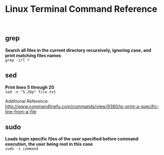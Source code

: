 # Linux Terminal Command Reference
<br />

## __grep__

__Search all files in the current directory recursively, ignoring case, and print matching files names__  
`grep -irl *`

## __sed__

__Print lines 5 through 20__  
`sed -n "5,20p" file.txt`

Additional Reference:  
http://www.commandlinefu.com/commands/view/9380/to-print-a-specific-line-from-a-file

## __sudo__

__Loads login specific files of the user specified before command execution, the user being root in this case__  
`sudo -i command`

